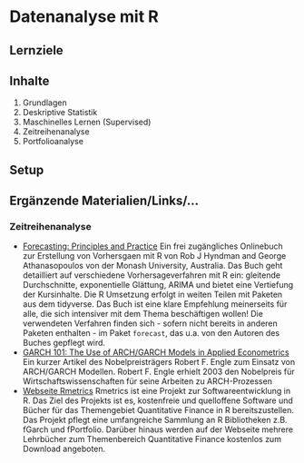 # Datenanalyse mit R

## Lernziele

## Inhalte

1. Grundlagen
2. Deskriptive Statistik
3. Maschinelles Lernen (Supervised)
4. Zeitreihenanalyse
5. Portfolioanalyse

## Setup

## Ergänzende Materialien/Links/...

### Zeitreihenanalyse

- [Forecasting: Principles and Practice](https://otexts.com/fpp2/)
  Ein frei zugängliches Onlinebuch zur Erstellung von Vorhersgaen mit R von Rob J Hyndman and George Athanasopoulos von der Monash University, Australia. Das Buch geht detailliert auf verschiedene Vorhersageverfahren mit R ein: gleitende Durchschnitte, exponentielle Glättung, ARIMA und bietet eine Vertiefung der Kursinhalte. Die R Umsetzung erfolgt in weiten Teilen mit Paketen aus dem tidyverse. Das Buch ist eine klare Empfehlung meinerseits für alle, die sich intensiver mit dem Thema beschäftigen wollen! Die verwendeten Verfahren finden sich - sofern nicht bereits in anderen Paketen enthalten - im Paket `forecast`, das u.a. von den Autoren des Buches gepflegt wird.
- [GARCH 101: The Use of ARCH/GARCH Models in Applied Econometrics](https://www.aeaweb.org/articles?id=10.1257/jep.15.4.157)
  Ein kurzer Artikel des Nobelpreisträgers Robert F. Engle zum Einsatz von ARCH/GARCH Modellen. Robert F. Engle erhielt 2003 den Nobelpreis für Wirtschaftswissenschaften für seine Arbeiten zu ARCH-Prozessen
- [Webseite Rmetrics](https://www.rmetrics.org/)
  Rmetrics ist eine Projekt zur Softwareentwicklung in R. Das Ziel des Projekts ist es, kostenfreie und quelloffene Software und Bücher für das Themengebiet Quantitative Finance in R bereitszustellen. Das Projekt pflegt eine umfangreiche Sammlung an R Bibliotheken z.B. fGarch und fPortfolio. Darüber hinaus werden auf der Webseite mehrere Lehrbücher zum Themenbereich Quantitative Finance kostenlos zum Download angeboten.